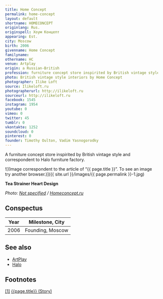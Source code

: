 ```yaml
---
title: Home Concept
permalink: home-concept
layout: default
shortname: HOMECONCEPT
originlang: Rus.
originspell: Хоум Концепт
appearing: Est.
city: Moscow
birth: 2006
givenname: Home Concept
familyname:
othername: HC
venue: Artplay
origin: a Russian-British
profession: furniture concept store inspirited by British vintage style based in Moscow
photo: British vintage style interiors by Home Concept
photographer: Ilike Loft
source: Ilikeloft.ru
photographerurl: http://ilikeloft.ru
sourceurl: http://ilikeloft.ru
facebook: 1545
instagram: 1954
youtube: 0
vimeo: 0
twitter: 45
tumblr: 0
vkontakte: 1252
soundcloud: 0
pinterest: 0
founder: Timothy Oulton, Vadim Yasnogorodky
---
```


A furniture concept store inspirited by British vintage style and correspondent to Halo furniture factory.

![(Image correspondent to the article of “{{ page.title }}”. To see an image try another browser.)]({{ site.url }}/images/{{ page.permalink }}-1.jpg)

**Tea Strainer Heart Design**

*Photo: [Not specified](index) / [Homeconcept.ru](http://www.homeconcept.ru/catalog/product/tea-strainer-heart-design/?OFFER_ID=120700&IMAGE=191849)*

## Сonspectus

|Year|Milestone, City|
|-|-|
|2006|Founding, Moscow|

## See also

+ [ArtPlay](artplay)
+ [Halo](halo)

## Footnotes

[[1]](#a1) <span id="f1"></span> [{{page.title}} (Story)](https://www.facebook.com/pg/homeconceptru/about/?ref=page_internal)
